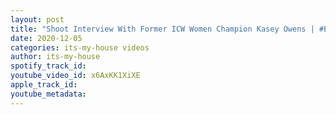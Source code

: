 ```yaml
---
layout: post
title: "Shoot Interview With Former ICW Women Champion Kasey Owens | #EP8"
date: 2020-12-05
categories: its-my-house videos
author: its-my-house
spotify_track_id: 
youtube_video_id: x6AxKK1XiXE
apple_track_id: 
youtube_metadata: 
---
```

